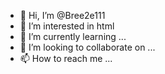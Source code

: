 - 👋 Hi, I’m @Bree2e111
- 👀 I’m interested in html
- 🌱 I’m currently learning ...
- 💞️ I’m looking to collaborate on ...
- 📫 How to reach me ...

<!---
Bree2e111/Bree2e111 is a ✨ special ✨ repository because its `README.md` (this file) appears on your GitHub profile.
You can click the Preview link to take a look at your changes.
--->
